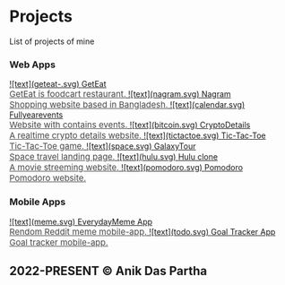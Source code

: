 # Projects

List of projects of mine

### Web Apps

<div class="projects">
<!-- project 7  -->
<a href="https://geteat.vercel.app/" target="_blank">
![text](geteat-.svg)
<span> 
GetEat<br/>
<span style="font-size:15px; opacity: calc(80%); font-weight:400;">GetEat is foodcart restaurant.</span>
</span>
</a>
<!-- project 8  -->
<a href="https://www.nagram.com.bd" target="_blank">
![text](nagram.svg)
<span> 
Nagram <br/>
<span style="font-size:15px; opacity: calc(80%); font-weight:400;">Shopping website based in Bangladesh.</span>
</span>
</a>

<!-- project 1  -->
<a href="https://fullyearevents.vercel.app/" target="_blank">
![text](calendar.svg)
<span> 
Fullyearevents <br/>
<span style="font-size:15px; opacity: calc(80%); font-weight:400;">Website with contains events.</span>
</span>
</a>

<!-- project 2  -->
<a href="https://cryptodetails.vercel.app/" target="_blank">
![text](bitcoin.svg)
<span> 
CryptoDetails <br/>
<span style="font-size:15px; opacity: calc(80%); font-weight:400;">A realtime crypto details website.</span>
</span>
</a>
<!-- project 3  -->
<a href="https://3tgame.vercel.app/" target="_blank">
![text](tictactoe.svg)
<span> 
Tic-Tac-Toe <br/>
<span style="font-size:15px; opacity: calc(80%); font-weight:400;">Tic-Tac-Toe game.</span>
</span>
</a>
<!-- project 4  -->
<a href="https://galaxytour.vercel.app/" target="_blank">
![text](space.svg)
<span> 
GalaxyTour<br/>
<span style="font-size:15px; opacity: calc(80%); font-weight:400;">Space travel landing page.</span>
</span>
</a>
<!-- project 5  -->
<a href="https://hulu-clone-2-0.vercel.app//" target="_blank">
![text](hulu.svg)
<span> 
Hulu clone<br/>
<span style="font-size:15px; opacity: calc(80%); font-weight:400;">A movie streeming website.</span>
</span>
</a>
<!-- project 6  -->
<a href="https://heyanik.github.io/Promodoro-Timer/" target="_blank">
![text](pomodoro.svg)
<span> 
Pomodoro<br/>
<span style="font-size:15px; opacity: calc(80%); font-weight:400;">Pomodoro website.</span>
</span>
</a>
</div>

### Mobile Apps

<div class="projects">
<!-- project 1  -->
<a href="https://github.com/heyanik/Everyday-Meme" target="_blank">
![text](meme.svg)
<span> 
EverydayMeme App<br/>
<span style="font-size:15px; opacity: calc(80%); font-weight:400;">Rendom Reddit meme mobile-app.</span>
</span>
</a>
<!-- project 2  -->
<a href="https://github.com/heyanik/Goal-Tracker" target="_blank">
![text](todo.svg)
<span> 
Goal Tracker App<br/>
<span style="font-size:15px; opacity: calc(80%); font-weight:400;">Goal tracker mobile-app.</span>
</span>
</a>
</div>

## 2022-PRESENT © Anik Das Partha
